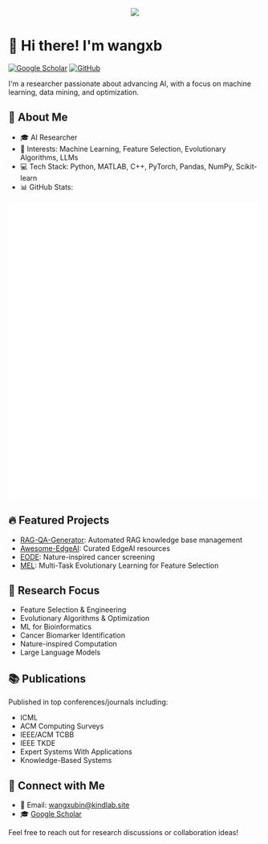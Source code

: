  <p align="center">
  <img src="https://readme-typing-svg.herokuapp.com/?lines=Welcome+to+my+GitHub!;I'm+wangxb,+AI+Researcher&font=Fira%20Code&center=true&width=380&height=50">
</p>

# 👋 Hi there! I'm wangxb

[![Google Scholar](https://img.shields.io/badge/Google%20Scholar-4285F4?style=for-the-badge&logo=google-scholar&logoColor=white)](https://scholar.google.com/citations?user=RAYX2PAAAAAJ&hl=en)
[![GitHub](https://img.shields.io/badge/GitHub-100000?style=for-the-badge&logo=github&logoColor=white)](https://github.com/wangxb96)

I'm a researcher passionate about advancing AI, with a focus on machine learning, data mining, and optimization.

## 🚀 About Me

- 🎓 AI Researcher
- 🔬 Interests: Machine Learning, Feature Selection, Evolutionary Algorithms, LLMs
- 💻 Tech Stack: Python, MATLAB, C++, PyTorch, Pandas, NumPy, Scikit-learn
- 📊 GitHub Stats:
<a href="https://github.com/wangxb96">

![](https://github.com/wangxb96/wangxb96/blob/main/generated/overview.svg)
![](https://github.com/wangxb96/wangxb96/blob/main/generated/languages.svg)

</a>

## 🔥 Featured Projects

- [RAG-QA-Generator](https://github.com/wangxb96/RAG-QA-Generator): Automated RAG knowledge base management
- [Awesome-EdgeAI](https://github.com/wangxb96/Awesome-EdgeAI): Curated EdgeAI resources 
- [EODE](https://github.com/wangxb96/EODE): Nature-inspired cancer screening
- [MEL](https://github.com/wangxb96/MEL): Multi-Task Evolutionary Learning for Feature Selection

## 🧠 Research Focus

- Feature Selection & Engineering
- Evolutionary Algorithms & Optimization
- ML for Bioinformatics
- Cancer Biomarker Identification
- Nature-inspired Computation
- Large Language Models

## 📚 Publications

Published in top conferences/journals including:
- ICML
- ACM Computing Surveys
- IEEE/ACM TCBB
- IEEE TKDE
- Expert Systems With Applications
- Knowledge-Based Systems

## 🤝 Connect with Me

- 📧 Email: wangxubin@kindlab.site
- 🎓 [Google Scholar](https://scholar.google.com/citations?user=RAYX2PAAAAAJ&hl=en)

Feel free to reach out for research discussions or collaboration ideas! 
